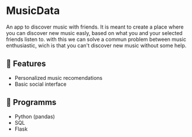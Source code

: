# MusicData
An app to discover music with friends. It is meant to create a place where you can discover new music easly, based on what you and your selected friends listen to. with this we can solve a commun problem between music enthusiastic, wich is that you can't discover new music without some help.

## 📌 Features

- Personalized music recomendations
- Basic social interface

## 🧰 Programms

- Python (pandas)
- SQL
- Flask

